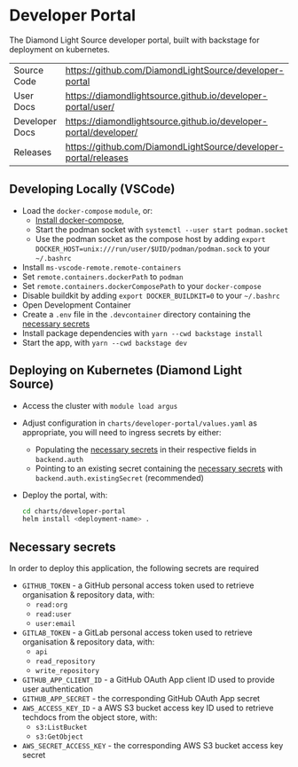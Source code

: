 # Developer Portal

The Diamond Light Source developer portal, built with backstage for deployment on kubernetes.

|                |                                                                    |
| -------------- | ------------------------------------------------------------------ |
| Source Code    | <https://github.com/DiamondLightSource/developer-portal>           |
| User Docs      | <https://diamondlightsource.github.io/developer-portal/user/>      |
| Developer Docs | <https://diamondlightsource.github.io/developer-portal/developer/> |
| Releases       | <https://github.com/DiamondLightSource/developer-portal/releases>  |

## Developing Locally (VSCode)

- Load the `docker-compose` `module`, or:
  - [Install docker-compose](https://docs.docker.com/compose/install/other/),
  - Start the podman socket with `systemctl --user start podman.socket`
  - Use the podman socket as the compose host by adding `export DOCKER_HOST=unix:///run/user/$UID/podman/podman.sock` to your `~/.bashrc`
- Install `ms-vscode-remote.remote-containers`
- Set `remote.containers.dockerPath` to `podman`
- Set `remote.containers.dockerComposePath` to your `docker-compose`
- Disable buildkit by adding `export DOCKER_BUILDKIT=0` to your `~/.bashrc`
- Open Development Container
- Create a `.env` file in the `.devcontainer` directory containing the [necessary secrets](#necessary-secrets)
- Install package dependencies with `yarn --cwd backstage install`
- Start the app, with `yarn --cwd backstage dev`

## Deploying on Kubernetes (Diamond Light Source)

- Access the cluster with `module load argus`
- Adjust configuration in `charts/developer-portal/values.yaml` as appropriate, you will need to ingress secrets by either:
  - Populating the [necessary secrets](#necessary-secrets) in their respective fields in `backend.auth`
  - Pointing to an existing secret containing the [necessary secrets](#necessary-secrets) with `backend.auth.existingSecret` (recommended)
- Deploy the portal, with:

  ```sh
  cd charts/developer-portal
  helm install <deployment-name> .
  ```

## Necessary secrets

In order to deploy this application, the following secrets are required

- `GITHUB_TOKEN` - a GitHub personal access token used to retrieve organisation & repository data, with:
  - `read:org`
  - `read:user`
  - `user:email`
- `GITLAB_TOKEN` - a GitLab personal access token used to retrieve organisation & repository data, with:
  - `api`
  - `read_repository`
  - `write_repository`
- `GITHUB_APP_CLIENT_ID` - a GitHub OAuth App client ID used to provide user authentication
- `GITHUB_APP_SECRET` - the corresponding GitHub OAuth App secret
- `AWS_ACCESS_KEY_ID` - a AWS S3 bucket access key ID used to retrieve techdocs from the object store, with:
  - `s3:ListBucket`
  - `s3:GetObject`
- `AWS_SECRET_ACCESS_KEY` - the corresponding AWS S3 bucket access key secret
